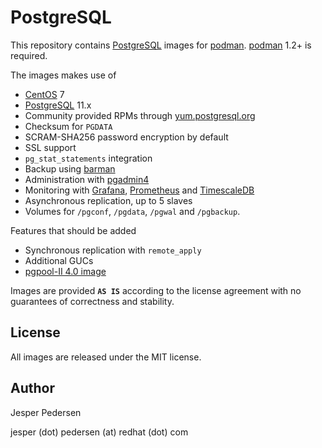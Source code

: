 # PostgreSQL

This repository contains [PostgreSQL](https://www.postgresql.org) images for [podman](https://podman.io/).
[podman](https://podman.io/) 1.2+ is required.

The images makes use of

* [CentOS](https://www.centos.org) 7
* [PostgreSQL](https://www.postgresql.org) 11.x
* Community provided RPMs through [yum.postgresql.org](https://yum.postgresql.org)
* Checksum for `PGDATA`
* SCRAM-SHA256 password encryption by default
* SSL support
* `pg_stat_statements` integration
* Backup using [barman](https://www.pgbarman.org/)
* Administration with [pgadmin4](https://www.pgadmin.org/)
* Monitoring with [Grafana](https://grafana.com/), [Prometheus](https://prometheus.io/) and [TimescaleDB](https://www.timescale.com/)
* Asynchronous replication, up to 5 slaves
* Volumes for `/pgconf`, `/pgdata`, `/pgwal` and `/pgbackup`.

Features that should be added

* Synchronous replication with `remote_apply`
* Additional GUCs
* [pgpool-II 4.0 image](http://www.pgpool.net)

Images are provided **`AS IS`** according to the license agreement with
no guarantees of correctness and stability.

## License

All images are released under the MIT license.

## Author

Jesper Pedersen

jesper (dot) pedersen (at) redhat (dot) com
